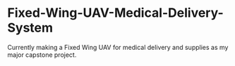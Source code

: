 # Fixed-Wing-UAV-Medical-Delivery-System
Currently making a Fixed Wing UAV for medical delivery and supplies as my major capstone project.
